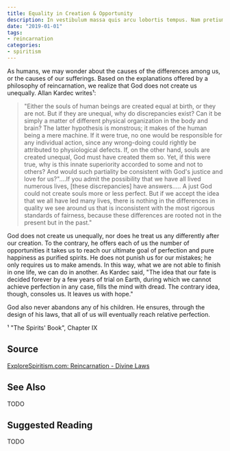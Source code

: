 ```yaml
---
title: Equality in Creation & Opportunity
description: In vestibulum massa quis arcu lobortis tempus. Nam pretium arcu in odio vulputate luctus.
date: "2019-01-01"
tags:
- reincarnation
categories:
- spiritism
---
```


As humans, we may wonder about the causes of the differences among us, or the causes of our sufferings. Based on the explanations offered by a philosophy of reincarnation, we realize that God does not create us unequally.  Allan Kardec writes¹:

>"Either the souls of human beings are created equal at birth, or they are not. But if they are unequal, why do discrepancies exist?  Can it be simply a matter of different physical organization in the body and brain? The latter hypothesis is monstrous; it makes of the human being a mere machine. If it were true, no one would be responsible for any individual action, since any wrong-doing could rightly be attributed to physiological defects. If, on the other hand, souls are created unequal, God must have created them so. Yet, if this were true, why is this innate superiority accorded to some and not to others? And would such partiality be consistent with God's justice and love for us?"....If you admit the possibility that we have all lived numerous lives, [these discrepancies] have answers..... A just God could not create souls more or less perfect. But if we accept the idea that we all have led many lives, there is nothing in the differences in quality we see around us that is inconsistent with the most rigorous standards of fairness, because these differences are rooted not in the present but in the past."

God does not create us unequally, nor does he treat us any differently after our creation. To the contrary,  he offers each of us the number of opportunities it takes us to reach our ultimate goal of perfection and pure happiness as purified spirits.  He does not punish us for our mistakes; he only requires us to make amends. In this way, what we are not able to finish in one life, we can do in another. As Kardec said, "The idea that our fate is decided forever by a few years of trial on Earth, during which we cannot achieve perfection in any case, fills the mind with dread.  The contrary idea, though, consoles us. It leaves us with hope."

God also never abandons any of his children.  He ensures, through the design of his laws, that all of us will eventually reach relative perfection. 

¹ "The Spirits' Book", Chapter IX



## Source
[ExploreSpiritism.com: Reincarnation - Divine Laws](http://file://www.explorespiritism.com/Philosophy_Divine%20Justice_Introduction.htm)


## See Also
TODO


## Suggested Reading
TODO

